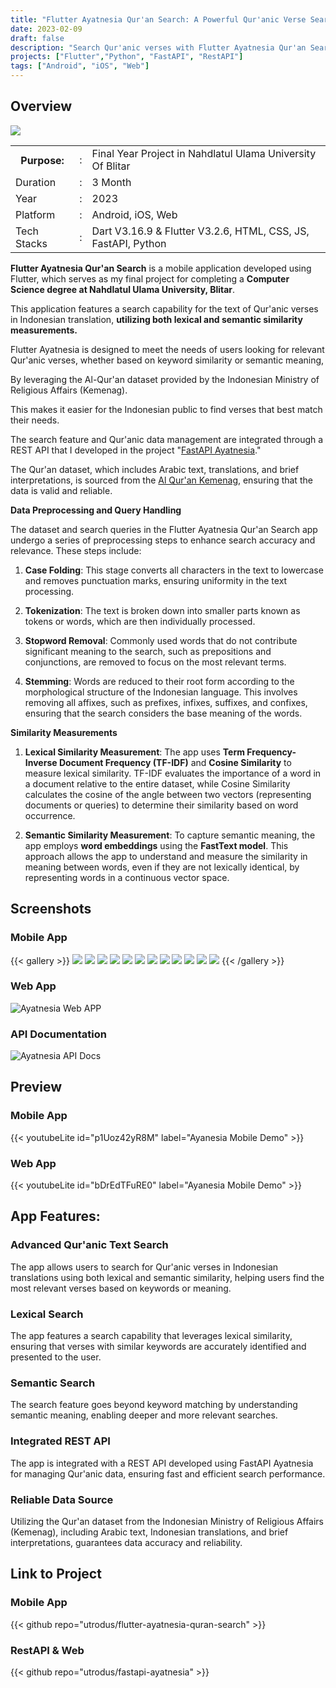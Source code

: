 ```yaml
---
title: "Flutter Ayatnesia Qur'an Search: A Powerful Qur'anic Verse Search Application"
date: 2023-02-09
draft: false
description: "Search Qur'anic verses with Flutter Ayatnesia Qur'an Search, an app using lexical and semantic similarity to deliver accurate results. Powered by the Kemenag dataset."
projects: ["Flutter","Python", "FastAPI", "RestAPI"]
tags: ["Android", "iOS", "Web"]
---
```



## Overview
<img src="featured.png" />

<table class="table-auto text-left text-base min-w-full">
    <tbody>
      <tr class="border-b py-2">
        <th scope="row" class="font-bold">Purpose:</th>
        <td class="font-bold">:</td>
        <td class="py-2">Final Year Project in Nahdlatul Ulama University Of Blitar</td>
      </tr>
      <tr class="border-b py-2">
        <td class="font-bold">Duration</td>
        <td class="font-bold">:</td>
        <td class="py-2">3 Month</td>
      </tr>
      <tr class="border-b py-2">
        <td class="font-bold">Year</td>
        <td class="font-bold">:</td>
        <td class="py-2">2023</td>
      </tr>
      <tr class="border-b py-2">
        <td class="font-bold">Platform</td>
        <td class="font-bold">:</td>
        <td class="py-2">
          Android, iOS, Web 
          </td>
      </tr>        
      <tr class="border-b py-2">
        <td class="font-bold">Tech Stacks</td>
        <td class="font-bold">:</td>
        <td class="py-2">
          Dart V3.16.9	& Flutter V3.2.6, HTML, CSS, JS, FastAPI, Python
          </td>
      </tr>        
    </tbody>
  </table>

**Flutter Ayatnesia Qur'an Search** is a mobile application developed using Flutter, which serves as my final project for completing a **Computer Science degree at Nahdlatul Ulama University, Blitar**.

This application features a search capability for the text of Qur'anic verses in Indonesian translation, **utilizing both lexical and semantic similarity measurements.**

Flutter Ayatnesia is designed to meet the needs of users looking for relevant Qur'anic verses, whether based on keyword similarity or semantic meaning, 

By leveraging the Al-Qur'an dataset provided by the Indonesian Ministry of Religious Affairs (Kemenag). 

This makes it easier for the Indonesian public to find verses that best match their needs.

The search feature and Qur'anic data management are integrated through a REST API that I developed in the project "[FastAPI Ayatnesia](https://github.com/utrodus/fastapi-ayatnesia)." 

The Qur'an dataset, which includes Arabic text, translations, and brief interpretations, is sourced from the [Al Qur'an Kemenag](https://quran.kemenag.go.id/), ensuring that the data is valid and reliable.


**Data Preprocessing and Query Handling**

The dataset and search queries in the Flutter Ayatnesia Qur'an Search app undergo a series of preprocessing steps to enhance search accuracy and relevance. These steps include:

1. **Case Folding**: This stage converts all characters in the text to lowercase and removes punctuation marks, ensuring uniformity in the text processing.

2. **Tokenization**: The text is broken down into smaller parts known as tokens or words, which are then individually processed.

3. **Stopword Removal**: Commonly used words that do not contribute significant meaning to the search, such as prepositions and conjunctions, are removed to focus on the most relevant terms.

4. **Stemming**: Words are reduced to their root form according to the morphological structure of the Indonesian language. This involves removing all affixes, such as prefixes, infixes, suffixes, and confixes, ensuring that the search considers the base meaning of the words.

**Similarity Measurements**

1. **Lexical Similarity Measurement**: The app uses **Term Frequency-Inverse Document Frequency (TF-IDF)** and **Cosine Similarity** to measure lexical similarity. TF-IDF evaluates the importance of a word in a document relative to the entire dataset, while Cosine Similarity calculates the cosine of the angle between two vectors (representing documents or queries) to determine their similarity based on word occurrence.

2. **Semantic Similarity Measurement**: To capture semantic meaning, the app employs **word embeddings** using the **FastText model**. This approach allows the app to understand and measure the similarity in meaning between words, even if they are not lexically identical, by representing words in a continuous vector space.



## Screenshots
### Mobile App
{{< gallery >}}
  <img src="img/ayatnesia-mobile-1.png" class="grid-w33" />
  <img src="img/ayatnesia-mobile-2.png" class="grid-w33" />
  <img src="img/ayatnesia-mobile-3.png" class="grid-w33" />
  <img src="img/ayatnesia-mobile-4.png" class="grid-w33" />
  <img src="img/ayatnesia-mobile-5.png" class="grid-w33" />
  <img src="img/ayatnesia-mobile-6.png" class="grid-w33" />
  <img src="img/ayatnesia-mobile-7.png" class="grid-w33" />
  <img src="img/ayatnesia-mobile-8.png" class="grid-w33" />
  <img src="img/ayatnesia-mobile-9.png" class="grid-w33" />
  <img src="img/ayatnesia-mobile-10.png" class="grid-w33" />
  <img src="img/ayatnesia-mobile-11.png" class="grid-w33" />
  <img src="img/ayatnesia-mobile-12.png" class="grid-w33" />
{{< /gallery >}}

### Web App
![Ayatnesia Web APP](img/ayatnesia-api-1.png)

### API Documentation
![Ayatnesia API Docs](img/ayatnesia-api-2.png)

## Preview
### Mobile App
{{< youtubeLite id="p1Uoz42yR8M" label="Ayanesia Mobile Demo" >}}

### Web App
{{< youtubeLite id="bDrEdTFuRE0" label="Ayanesia Mobile Demo" >}}


## App Features:
### Advanced Qur'anic Text Search
The app allows users to search for Qur'anic verses in Indonesian translations using both lexical and semantic similarity, helping users find the most relevant verses based on keywords or meaning.
### Lexical Search
The app features a search capability that leverages lexical similarity, ensuring that verses with similar keywords are accurately identified and presented to the user.
### Semantic Search
The search feature goes beyond keyword matching by understanding semantic meaning, enabling deeper and more relevant searches.
### Integrated REST API
The app is integrated with a REST API developed using FastAPI Ayatnesia for managing Qur'anic data, ensuring fast and efficient search performance.
### Reliable Data Source
Utilizing the Qur'an dataset from the Indonesian Ministry of Religious Affairs (Kemenag), including Arabic text, Indonesian translations, and brief interpretations, guarantees data accuracy and reliability.


 
## Link to Project
### Mobile App
{{< github repo="utrodus/flutter-ayatnesia-quran-search" >}}

### RestAPI & Web
{{< github repo="utrodus/fastapi-ayatnesia" >}}